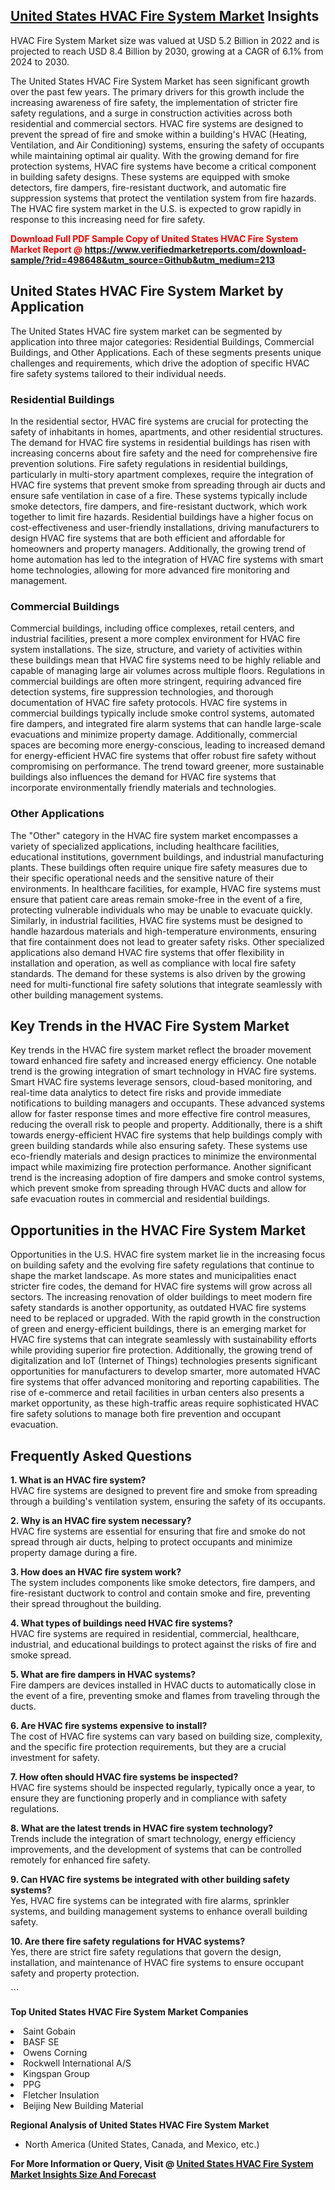 <h2><a href="https://www.verifiedmarketreports.com/download-sample/?rid=498648&amp;utm_source=Github&amp;utm_medium=213" target="_blank">United States HVAC Fire System Market</a> Insights</h2><p>HVAC Fire System Market size was valued at USD 5.2 Billion in 2022 and is projected to reach USD 8.4 Billion by 2030, growing at a CAGR of 6.1% from 2024 to 2030.</p><p><p>The United States HVAC Fire System Market has seen significant growth over the past few years. The primary drivers for this growth include the increasing awareness of fire safety, the implementation of stricter fire safety regulations, and a surge in construction activities across both residential and commercial sectors. HVAC fire systems are designed to prevent the spread of fire and smoke within a building's HVAC (Heating, Ventilation, and Air Conditioning) systems, ensuring the safety of occupants while maintaining optimal air quality. With the growing demand for fire protection systems, HVAC fire systems have become a critical component in building safety designs. These systems are equipped with smoke detectors, fire dampers, fire-resistant ductwork, and automatic fire suppression systems that protect the ventilation system from fire hazards. The HVAC fire system market in the U.S. is expected to grow rapidly in response to this increasing need for fire safety. <strong><p><span class=""><span style="color: #ff0000;"><strong>Download Full PDF Sample Copy of United States HVAC Fire System Market Report</strong> @ </span><a href="https://www.verifiedmarketreports.com/download-sample/?rid=498648&amp;utm_source=Github&amp;utm_medium=213" target="_blank">https://www.verifiedmarketreports.com/download-sample/?rid=498648&amp;utm_source=Github&amp;utm_medium=213</a></span></p></strong></p><h2>United States HVAC Fire System Market by Application</h2><p>The United States HVAC fire system market can be segmented by application into three major categories: Residential Buildings, Commercial Buildings, and Other Applications. Each of these segments presents unique challenges and requirements, which drive the adoption of specific HVAC fire safety systems tailored to their individual needs.</p><h3>Residential Buildings</h3><p>In the residential sector, HVAC fire systems are crucial for protecting the safety of inhabitants in homes, apartments, and other residential structures. The demand for HVAC fire systems in residential buildings has risen with increasing concerns about fire safety and the need for comprehensive fire prevention solutions. Fire safety regulations in residential buildings, particularly in multi-story apartment complexes, require the integration of HVAC fire systems that prevent smoke from spreading through air ducts and ensure safe ventilation in case of a fire. These systems typically include smoke detectors, fire dampers, and fire-resistant ductwork, which work together to limit fire hazards. Residential buildings have a higher focus on cost-effectiveness and user-friendly installations, driving manufacturers to design HVAC fire systems that are both efficient and affordable for homeowners and property managers. Additionally, the growing trend of home automation has led to the integration of HVAC fire systems with smart home technologies, allowing for more advanced fire monitoring and management. </p><h3>Commercial Buildings</h3><p>Commercial buildings, including office complexes, retail centers, and industrial facilities, present a more complex environment for HVAC fire system installations. The size, structure, and variety of activities within these buildings mean that HVAC fire systems need to be highly reliable and capable of managing large air volumes across multiple floors. Regulations in commercial buildings are often more stringent, requiring advanced fire detection systems, fire suppression technologies, and thorough documentation of HVAC fire safety protocols. HVAC fire systems in commercial buildings typically include smoke control systems, automated fire dampers, and integrated fire alarm systems that can handle large-scale evacuations and minimize property damage. Additionally, commercial spaces are becoming more energy-conscious, leading to increased demand for energy-efficient HVAC fire systems that offer robust fire safety without compromising on performance. The trend toward greener, more sustainable buildings also influences the demand for HVAC fire systems that incorporate environmentally friendly materials and technologies. </p><h3>Other Applications</h3><p>The "Other" category in the HVAC fire system market encompasses a variety of specialized applications, including healthcare facilities, educational institutions, government buildings, and industrial manufacturing plants. These buildings often require unique fire safety measures due to their specific operational needs and the sensitive nature of their environments. In healthcare facilities, for example, HVAC fire systems must ensure that patient care areas remain smoke-free in the event of a fire, protecting vulnerable individuals who may be unable to evacuate quickly. Similarly, in industrial facilities, HVAC fire systems must be designed to handle hazardous materials and high-temperature environments, ensuring that fire containment does not lead to greater safety risks. Other specialized applications also demand HVAC fire systems that offer flexibility in installation and operation, as well as compliance with local fire safety standards. The demand for these systems is also driven by the growing need for multi-functional fire safety solutions that integrate seamlessly with other building management systems. </p><h2>Key Trends in the HVAC Fire System Market</h2><p>Key trends in the HVAC fire system market reflect the broader movement toward enhanced fire safety and increased energy efficiency. One notable trend is the growing integration of smart technology in HVAC fire systems. Smart HVAC fire systems leverage sensors, cloud-based monitoring, and real-time data analytics to detect fire risks and provide immediate notifications to building managers and occupants. These advanced systems allow for faster response times and more effective fire control measures, reducing the overall risk to people and property. Additionally, there is a shift towards energy-efficient HVAC fire systems that help buildings comply with green building standards while also ensuring safety. These systems use eco-friendly materials and design practices to minimize the environmental impact while maximizing fire protection performance. Another significant trend is the increasing adoption of fire dampers and smoke control systems, which prevent smoke from spreading through HVAC ducts and allow for safe evacuation routes in commercial and residential buildings. </p><h2>Opportunities in the HVAC Fire System Market</h2><p>Opportunities in the U.S. HVAC fire system market lie in the increasing focus on building safety and the evolving fire safety regulations that continue to shape the market landscape. As more states and municipalities enact stricter fire codes, the demand for HVAC fire systems will grow across all sectors. The increasing renovation of older buildings to meet modern fire safety standards is another opportunity, as outdated HVAC fire systems need to be replaced or upgraded. With the rapid growth in the construction of green and energy-efficient buildings, there is an emerging market for HVAC fire systems that can integrate seamlessly with sustainability efforts while providing superior fire protection. Additionally, the growing trend of digitalization and IoT (Internet of Things) technologies presents significant opportunities for manufacturers to develop smarter, more automated HVAC fire systems that offer advanced monitoring and reporting capabilities. The rise of e-commerce and retail facilities in urban centers also presents a market opportunity, as these high-traffic areas require sophisticated HVAC fire safety solutions to manage both fire prevention and occupant evacuation. </p><h2>Frequently Asked Questions</h2><p><strong>1. What is an HVAC fire system?</strong><br> HVAC fire systems are designed to prevent fire and smoke from spreading through a building's ventilation system, ensuring the safety of its occupants.</p><p><strong>2. Why is an HVAC fire system necessary?</strong><br> HVAC fire systems are essential for ensuring that fire and smoke do not spread through air ducts, helping to protect occupants and minimize property damage during a fire.</p><p><strong>3. How does an HVAC fire system work?</strong><br> The system includes components like smoke detectors, fire dampers, and fire-resistant ductwork to control and contain smoke and fire, preventing their spread throughout the building.</p><p><strong>4. What types of buildings need HVAC fire systems?</strong><br> HVAC fire systems are required in residential, commercial, healthcare, industrial, and educational buildings to protect against the risks of fire and smoke spread.</p><p><strong>5. What are fire dampers in HVAC systems?</strong><br> Fire dampers are devices installed in HVAC ducts to automatically close in the event of a fire, preventing smoke and flames from traveling through the ducts.</p><p><strong>6. Are HVAC fire systems expensive to install?</strong><br> The cost of HVAC fire systems can vary based on building size, complexity, and the specific fire protection requirements, but they are a crucial investment for safety.</p><p><strong>7. How often should HVAC fire systems be inspected?</strong><br> HVAC fire systems should be inspected regularly, typically once a year, to ensure they are functioning properly and in compliance with safety regulations.</p><p><strong>8. What are the latest trends in HVAC fire system technology?</strong><br> Trends include the integration of smart technology, energy efficiency improvements, and the development of systems that can be controlled remotely for enhanced fire safety.</p><p><strong>9. Can HVAC fire systems be integrated with other building safety systems?</strong><br> Yes, HVAC fire systems can be integrated with fire alarms, sprinkler systems, and building management systems to enhance overall building safety.</p><p><strong>10. Are there fire safety regulations for HVAC systems?</strong><br> Yes, there are strict fire safety regulations that govern the design, installation, and maintenance of HVAC fire systems to ensure occupant safety and property protection.</p>```</p><p><strong>Top United States HVAC Fire System Market Companies</strong></p><div data-test-id=""><p><li>Saint Gobain</li><li> BASF SE</li><li> Owens Corning</li><li> Rockwell International A/S</li><li> Kingspan Group</li><li> PPG</li><li> Fletcher Insulation</li><li> Beijing New Building Material</li></p><div><strong>Regional Analysis of&nbsp;United States HVAC Fire System Market</strong></div><ul><li dir="ltr"><p dir="ltr">North America&nbsp;(United States, Canada, and Mexico, etc.)</p></li></ul><p><strong>For More Information or Query, Visit @&nbsp;</strong><strong><a href="https://www.verifiedmarketreports.com/product/hvac-fire-system-market/?utm_source=Github&amp;utm_medium=213" target="_blank">United States HVAC Fire System Market Insights Size And Forecast</a></strong></p></div>
